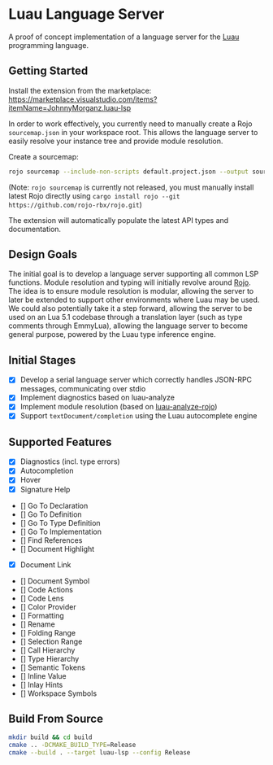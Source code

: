 # Luau Language Server

A proof of concept implementation of a language server for the [Luau](https://github.com/Roblox/luau) programming language.

## Getting Started

Install the extension from the marketplace: https://marketplace.visualstudio.com/items?itemName=JohnnyMorganz.luau-lsp

In order to work effectively, you currently need to manually create a Rojo `sourcemap.json` in your workspace root.
This allows the language server to easily resolve your instance tree and provide module resolution.

Create a sourcemap:

```sh
rojo sourcemap --include-non-scripts default.project.json --output sourcemap.json
```

(Note: `rojo sourcemap` is currently not released, you must manually install latest Rojo directly using `cargo install rojo --git https://github.com/rojo-rbx/rojo.git`)

The extension will automatically populate the latest API types and documentation.

## Design Goals

The initial goal is to develop a language server supporting all common LSP functions.
Module resolution and typing will initially revolve around [Rojo](https://github.com/JohnnyMorganz/luau-analyze-rojo).
The idea is to ensure module resolution is modular, allowing the server to later be extended to support other environments where Luau may be used.
We could also potentially take it a step forward, allowing the server to be used on an Lua 5.1 codebase through a translation layer (such as type comments through EmmyLua), allowing the language server to become general purpose, powered by the Luau type inference engine.

## Initial Stages

- [x] Develop a serial language server which correctly handles JSON-RPC messages, communicating over stdio
- [x] Implement diagnostics based on luau-analyze
- [x] Implement module resolution (based on [luau-analyze-rojo](https://github.com/JohnnyMorganz/luau-analyze-rojo))
- [x] Support `textDocument/completion` using the Luau autocomplete engine

## Supported Features

- [x] Diagnostics (incl. type errors)
- [x] Autocompletion
- [x] Hover
- [x] Signature Help
- [] Go To Declaration
- [] Go To Definition
- [] Go To Type Definition
- [] Go To Implementation
- [] Find References
- [] Document Highlight
- [x] Document Link
- [] Document Symbol
- [] Code Actions
- [] Code Lens
- [] Color Provider
- [] Formatting
- [] Rename
- [] Folding Range
- [] Selection Range
- [] Call Hierarchy
- [] Type Hierarchy
- [] Semantic Tokens
- [] Inline Value
- [] Inlay Hints
- [] Workspace Symbols

## Build From Source

```sh
mkdir build && cd build
cmake .. -DCMAKE_BUILD_TYPE=Release
cmake --build . --target luau-lsp --config Release
```
